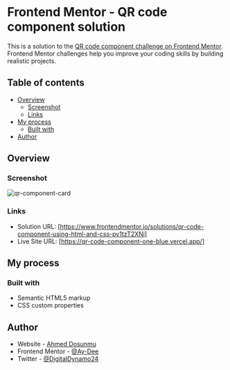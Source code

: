 # Frontend Mentor - QR code component solution

This is a solution to the [QR code component challenge on Frontend Mentor](https://www.frontendmentor.io/challenges/qr-code-component-iux_sIO_H). Frontend Mentor challenges help you improve your coding skills by building realistic projects. 

## Table of contents

- [Overview](#overview)
  - [Screenshot](#screenshot)
  - [Links](#links)
- [My process](#my-process)
  - [Built with](#built-with)
- [Author](#author)

## Overview

### Screenshot

![qr-component-card](./qr-code-component.PNG)


### Links

- Solution URL: [https://www.frontendmentor.io/solutions/qr-code-component-using-html-and-css-pv1tzT2XNi]
- Live Site URL: [https://qr-code-component-one-blue.vercel.app/]

## My process

### Built with

- Semantic HTML5 markup
- CSS custom properties


## Author

- Website - [Ahmed Dosunmu](https://www.frontendmentor.io/solutions/qr-code-component-using-html-and-css-pv1tzT2XNi)
- Frontend Mentor - [@Ay-Dee](https://www.frontendmentor.io/profile/Ay-Dee)
- Twitter - [@DigitalDynamo24](https://www.twitter.com/DigitalDynamo24)

